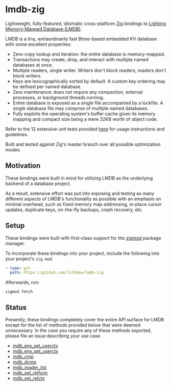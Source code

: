 # lmdb-zig

Lightweight, fully-featured, idiomatic cross-platform [Zig](https://ziglang.org) bindings to [Lighting Memory-Mapped Database (LMDB)](http://www.lmdb.tech/doc/).

LMDB is a tiny, extraordinarily fast Btree-based embedded KV database with some excellent properties:
- Zero-copy lookup and iteration: the entire database is memory-mapped.
- Transactions may create, drop, and interact with multiple named databases at once.
- Multiple readers, single writer. Writers don't block readers, readers don't block writers.
- Keys are lexicographically sorted by default. A custom key ordering may be defined per named database.
- Zero maintenance: does not require any compaction, external processes, or background threads running.
- Entire database is exposed as a single file accompanied by a lockfile. A single database file may comprise of multiple named databases.
- Fully exploits the operating system's buffer cache given its memory mapping and compact size being a mere 32KB worth of object code.

Refer to the 12 extensive unit tests provided [here](lmdb.zig#L827) for usage instructions and guidelines. 

Built and tested against Zig's master branch over all possible optimization modes.


## Motivation

These bindings were built in mind for utilizing LMDB as the underlying backend of a database project.

As a result, extensive effort was put into exposing and testing as many different aspects of LMDB's functionality as possible with an emphasis on minimal overhead, such as fixed memory map addressing, in-place cursor updates, duplicate keys, on-the-fly backups, crash recovery, etc.

## Setup

These bindings were built with first-class support for the [zigmod](https://github.com/nektro/zigmod) package manager.

To incorporate these bindings into your project, include the following into your project's `zig.mod`:

```yml
- type: git
  path: https://github.com/lithdew/lmdb-zig
```

Afterwards, run:

```shell
zigmod fetch
```

## Status

Presently, these bindings completely cover the entire API surface for LMDB except for the list of methods provided below that were deemed unnecessary. In the case you require any of these methods exported, please file an issue describing your use case.

- [mdb_env_set_userctx](http://www.lmdb.tech/doc/group__mdb.html#gaf2fe09eb9c96eeb915a76bf713eecc46)
- [mdb_env_get_userctx](http://www.lmdb.tech/doc/group__mdb.html#ga45df6a4fb150cda2316b5ae224ba52f1)
- [mdb_cmp](http://www.lmdb.tech/doc/group__mdb.html#gaba790a2493f744965b810efac73bac0e)
- [mdb_dcmp](http://www.lmdb.tech/doc/group__mdb.html#gac61d3087282b0824c8c5caff6caabdf3)
- [mdb_reader_list](http://www.lmdb.tech/doc/group__mdb.html#ga8550000cd0501a44f57ee6dff0188744)
- [mdb_set_relfunc](http://www.lmdb.tech/doc/group__mdb.html#ga697d82c7afe79f142207ad5adcdebfeb)
- [mdb_set_relctx](http://www.lmdb.tech/doc/group__mdb.html#ga7c34246308cee01724a1839a8f5cc594)
 
